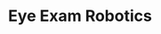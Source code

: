 ---
layout: page
title: Eye Exam Robotics
description: Improves an OCT robotic eye exam with stress tests and custom ROS calibration, boosting depth accuracy
img: assets/img/eye_examination_robot.jpg
redirect: /assets/pdf/preparing.pdf
importance: 3
category: 2025
related_publications: false
---